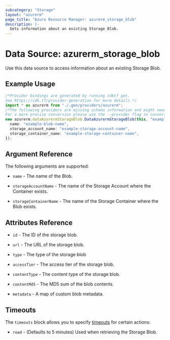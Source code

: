 ```yaml
---
subcategory: "Storage"
layout: "azurerm"
page_title: "Azure Resource Manager: azurerm_storage_blob"
description: |-
  Gets information about an existing Storage Blob.
---
```


# Data Source: azurerm\_storage\_blob

Use this data source to access information about an existing Storage Blob.

## Example Usage

```typescript
/*Provider bindings are generated by running cdktf get.
See https://cdk.tf/provider-generation for more details.*/
import * as azurerm from "./.gen/providers/azurerm";
/*The following providers are missing schema information and might need manual adjustments to synthesize correctly: azurerm.
For a more precise conversion please use the --provider flag in convert.*/
new azurerm.dataAzurermStorageBlob.DataAzurermStorageBlob(this, "example", {
  name: "example-blob-name",
  storage_account_name: "example-storage-account-name",
  storage_container_name: "example-storage-container-name",
});

```

## Argument Reference

The following arguments are supported:

*   `name` - The name of the Blob.

*   `storageAccountName` - The name of the Storage Account where the Container exists.

*   `storageContainerName` - The name of the Storage Container where the Blob exists.

## Attributes Reference

*   `id` - The ID of the storage blob.

*   `url` - The URL of the storage blob.

*   `type` - The type of the storage blob

*   `accessTier` - The access tier of the storage blob.

*   `contentType` - The content type of the storage blob.

*   `contentMd5` - The MD5 sum of the blob contents.

*   `metadata` - A map of custom blob metadata.

## Timeouts

The `timeouts` block allows you to specify [timeouts](https://www.terraform.io/language/resources/syntax#operation-timeouts) for certain actions:

* `read` - (Defaults to 5 minutes) Used when retrieving the Storage Blob.
